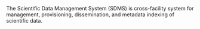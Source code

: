 The Scientific Data Management System (SDMS) is cross-facility system for management, provisioning, dissemination, and metadata indexing of scientific data.

